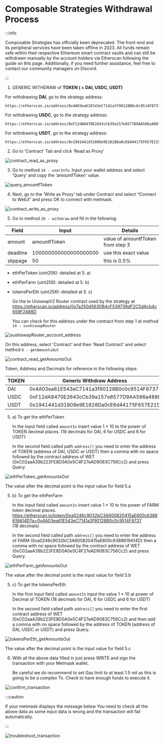 # Composable Strategies Withdrawal Process

:::info

Composable Strategies has officially been deprecated. 
The front-end and its peripheral services have been taken offline in 2023. 
All funds remain safe within their respective Ethereum smart contract vaults 
and can still be withdrawn manually by the account holders via Etherscan following the guide on this page. 
Additionally, if you need further assistance, feel free to contact our community managers on Discord.

:::

1. GENERIC WITHDRAW of **TOKEN  ( = DAI, USDC, USDT)**

For withdrawing **DAI**, go to the strategy address:
```
https://etherscan.io/address/0x4A03ea61E543eC7141a3f90128B0c0c9514F8737
```

For withdrawing **USDC**, go to the strategy address: 
```
https://etherscan.io/address/0xF12dA8470E2643cCb39a157e8577D9AA586a488f
```

For withdrawing **USDT**, go to the strategy address:  
```
https://etherscan.io/address/0x1941441d31809e9E1828Da0cE6d44175F657E215
```

2. Go to ‘Contract’ Tab and click ‘Read as Proxy’ 

![contract_read_as_proxy](images-composable-strategies-withdrawal-guide/contract-read-as-proxy.png)

3. Go to method `19 - userInfo`. Input your wallet address and select ‘Query’ and copy the ‘amountfToken’ value.

![query_amountfToken](images-composable-strategies-withdrawal-guide/query-amountfToken.png)

4. Next, go to the ‘Write as Proxy’ tab under Contract and select “Connect to Web3” and press OK to connect with metmask.

![contract_write_as_proxy](images-composable-strategies-withdrawal-guide/contract-write-as-proxy.png)

5. Go to method `20 - withdraw` and fill in the following:

| Field    | Input                 | Details                           |
|----------|-----------------------|-----------------------------------|
| amount   | amountfToken          | value of amountfToken from step 3 |
| deadline | 100000000000000000000 | use this exact value              |
| slippage | 50                    | this is 0.5%                      |

- ethPerToken (uint256): detailed at 5. a)
- ethPerFarm (uint256): detailed at 5. b)
- tokensPerEth (uint256): detailed at 5. c)

  Go the to UniswapV2 Router contract used by the strategy at
  https://etherscan.io/address/0x7a250d5630B4cF539739dF2C5dAcb4c659F2488D 
  
   You can check for this address under the contract from step 1 at method `14 - sushiswapRouter`

![sushiswapRouter_account_address](images-composable-strategies-withdrawal-guide/sushiswapRouter-account-address.png)

On this address, select 'Contract' and then 'Read Contract' and select method `6 - getAmountsOut`

![contract_read_getAmountsOut](images-composable-strategies-withdrawal-guide/contract-read-getAmountsOut.png)

Token, Address and Decimals for reference in the following steps:

| TOKEN | Generic Withdraw Address                   | Decimals |
|-------|--------------------------------------------|----------|
| DAI   | 0x4A03ea61E543eC7141a3f90128B0c0c9514F8737 | 18       |
| USDC  | 0xF12dA8470E2643cCb39a157e8577D9AA586a488f | 6        |
| USDT  | 0x1941441d31809e9E1828Da0cE6d44175F657E215 | 6        |

5. a) To get the ethPerToken

   In the input field called `amountIn` insert value 1 * 10 to the power of TOKEN decimal places.
   (18 decimals for DAI, 6 for USDC and 6 for USDT)

   In the second field called path `address[]` you need to enter the address of TOKEN
   (address of DAI, USDC or USDT) then a comma with no space followed by the contract address of WET
   (0xC02aaA39b223FE8D0A0e5C4F27eAD9083C756Cc2) and press Query.

![ethPerToken_getAmountsOut](images-composable-strategies-withdrawal-guide/ethPerToken-getAmountsOut.png)

The value after the decimal point is the input value for field 5.a


5. b) To get the ethPerFarm

   In the input field called `amountIn` insert value 1 * 10 to the power of FARM token decimal places.
   https://etherscan.io/token/0xa0246c9032bC3A600820415aE600c6388619A14D?a=0x4A03ea61E543eC7141a3f90128B0c0c9514F8737  
   (18 decimals)

   In the second field called path `address[]` you need to enter the address of FARM 
   (0xa0246c9032bC3A600820415aE600c6388619A14D) then a comma with no space followed by the contract address of WET 
   (0xC02aaA39b223FE8D0A0e5C4F27eAD9083C756Cc2) and press Query.

![ethPerFarm_getAmountsOut](images-composable-strategies-withdrawal-guide/ethPerFarm-getAmountsOut.png)

The value after the decimal point is the input value for field 5.b

5. c) To get the tokensPerEth

   In the first input field called `amountIn` input the value 1 * 10 at power of Decimal of TOKEN 
   (18 decimals for DAI, 6 for USDC and 6 for USDT)

   In the second field called path `address[]` you need to enter the first contract address of WET 
   (0xC02aaA39b223FE8D0A0e5C4F27eAD9083C756Cc2) and then add a comma with no space followed by the address of TOKEN 
   (address of DAI, USDC or USDT) and press Query.

![tokensPerEth_getAmountsOut](images-composable-strategies-withdrawal-guide/tokensPerEth-getAmountsOut.png)

The value after the decimal point is the input value for field 5.c

6. With all the above data filled in just press WRITE and sign the transaction with your Metmask wallet.  

   Be careful we do recommend to set Gas limit to at least 1.5 mil as this is going to be a complex Tx.
   Check to have enough funds to execute it.

![confirm_transaction](images-composable-strategies-withdrawal-guide/confirm-transaction.png)

:::caution

If your metmask displays the message below
You need to check all the above data as some input data is wrong and the transaction will fail automatically. 

:::

![troubleshoot_transaction](images-composable-strategies-withdrawal-guide/troubleshoot-transaction.png)
